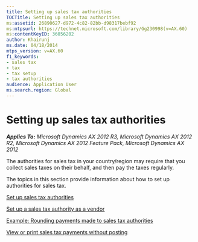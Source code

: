 ```yaml
---
title: Setting up sales tax authorities
TOCTitle: Setting up sales tax authorities
ms:assetid: 26890627-d972-4c82-82bb-d98317bebf92
ms:mtpsurl: https://technet.microsoft.com/library/Gg230998(v=AX.60)
ms:contentKeyID: 36056202
author: Khairunj
ms.date: 04/18/2014
mtps_version: v=AX.60
f1_keywords:
- sales tax
- tax
- tax setup
- tax authorities
audience: Application User
ms.search.region: Global
---
```


# Setting up sales tax authorities 


_**Applies To:** Microsoft Dynamics AX 2012 R3, Microsoft Dynamics AX 2012 R2, Microsoft Dynamics AX 2012 Feature Pack, Microsoft Dynamics AX 2012_

The authorities for sales tax in your country/region may require that you collect sales taxes on their behalf, and then pay the taxes regularly.

The topics in this section provide information about how to set up authorities for sales tax.

[Set up sales tax authorities](set-up-sales-tax-authorities.md)

[Set up a sales tax authority as a vendor](set-up-a-sales-tax-authority-as-a-vendor.md)

[Example: Rounding payments made to sales tax authorities](example-rounding-payments-made-to-sales-tax-authorities.md)

[View or print sales tax payments without posting](view-or-print-sales-tax-payments-without-posting.md)

  


